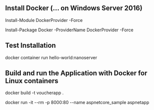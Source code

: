## Install Docker (... on Windows Server 2016)

Install-Module DockerProvider -Force

Install-Package Docker -ProviderName DockerProvider -Force

## Test Installation

docker container run hello-world:nanoserver

## Build and run the Application with Docker for Linux containers


docker build -t voucherapp .

docker run -it --rm -p 8000:80 --name aspnetcore_sample aspnetapp